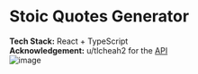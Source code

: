 # Stoic Quotes Generator

**Tech Stack:** React + TypeScript <br>
**Acknowledgement:** u/tlcheah2 for the [API](https://github.com/tlcheah2/stoic-quote-lambda-public-api?tab=readme-ov-file)<br>
![image](https://i.imgur.com/aqXVYGc.png)

